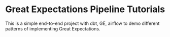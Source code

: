# Great Expectations Pipeline Tutorials
This is a simple end-to-end project with dbt, GE, airflow to demo different patterns of implementing Great Expectations.
